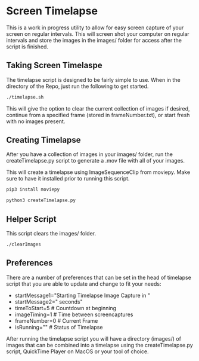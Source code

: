 # Screen Timelapse
This is a work in progress utility to allow for easy screen capture of your screen on regular intervals. This will screen shot your computer on regular intervals and store the images in the images/ folder for access after the script is finished.

## Taking Screen Timelaspe
The timelapse script is designed to be fairly simple to use. When in the directory of the Repo, just run the following to get started.
```sh
./timelapse.sh
```
This will give the option to clear the current collection of images if desired, continue from a specified frame (stored in frameNumber.txt), or start fresh with no images present.

## Creating Timelapse
After you have a collection of images in your images/ folder, run the createTimelapse.py script to generate a .mov file with all of your images. 

This will create a timelapse using ImageSequenceClip from moviepy. Make sure to have it installed prior to running this script.
```sh
pip3 install moviepy
```

```sh
python3 createTimelapse.py
```

## Helper Script
This script clears the images/ folder.

```sh
./clearImages
```

## Preferences
There are a number of preferences that can be set in the head of timelapse script that you are able to update and change to fit your needs:
- startMessage1="Starting Timelapse Image Capture in "
- startMessage2=" seconds"
- timeToStart=5 # Countdown at beginning
- imageTiming=1 # Time between screencaptures
- frameNumber=0 # Current Frame
- isRunning=""  # Status of Timelapse

After running the timelapse script you will have a directory (images/) of images that can be combined into a timelapse using the createTimelapse.py script, QuickTime Player on MacOS or your tool of choice.
